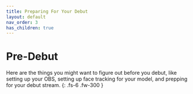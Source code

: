 ```yaml
---
title: Preparing For Your Debut
layout: default
nav_order: 3
has_children: true
---
```


# Pre-Debut

Here are the things you might want to figure out before you debut, like setting up your OBS, setting up face tracking for your model, and prepping for your debut stream.
{: .fs-6 .fw-300 }
